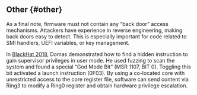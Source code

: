 ## **Other** {#other}

As a final note, firmware must not contain any “back door” access mechanisms. Attackers have experience in reverse engineering, making back doors easy to detect. This is especially important for code related to SMI handlers, UEFI variables, or key management.

In [BlackHat 2018](http://i.blackhat.com/us-18/Thu-August-9/us-18-Domas-God-Mode-Unlocked-Hardware-Backdoors-In-x86-CPUs.pdf), Domas demonstrated how to find a hidden instruction to gain supervisor privileges in user mode. He used fuzzing to scan the system and found a special “God Mode Bit” (MSR 1107, BIT 0). Toggling this bit activated a launch instruction (0F03). By using a co-located core with unrestricted access to the core register file, software can send content via Ring3 to modify a Ring0 register and obtain hardware privilege escalation.